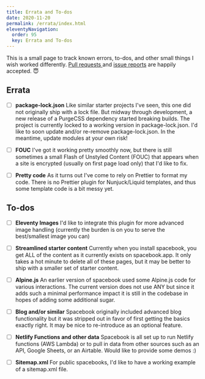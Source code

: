 ```yaml
---
title: Errata and To-dos
date: 2020-11-20
permalink: /errata/index.html
eleventyNavigation:
  order: 95 
  key: Errata and To-dos
---
```

This is a small page to track known errors, to-dos, and other small things I wish worked differently. [Pull requests ](https://github.com/broeker/spacebook) and [issue reports](https://github.com/broeker/spacebook/issues) are happily accepted. 😇

## Errata 

* [ ] **package-lock.json** Like similar starter projects I've seen, this one did not originally ship with a lock file. But midway through development, a new release of a PurgeCSS dependency started breaking builds. The project is currently locked to a working version in package-lock.json. I'd like to soon update and/or re-remove package-lock.json. In the meantime, update modules at your own risk!
* [ ]  **FOUC** I've got it working pretty smoothly now, but there is still sometimes a small Flash of Unstyled Content (FOUC) that appears when a site is encrypted (usually on first page load only) that I'd like to fix.  
* [ ] **Pretty code** As it turns out I've come to rely on Prettier to format my code. There is no Prettier plugin for Nunjuck/Liquid templates, and thus some template code is a bit messy yet.


## To-dos

* [ ] **Eleventy Images** I'd like to integrate this plugin for more advanced image handling (currently the burden is on you to serve the best/smallest image you can)
* [ ] **Streamlined starter content** Currently when you install spacebook, you get ALL of the content as it currently exists on spacebook.app. It only takes a hot minute to delete all of these pages, but it may be better to ship with a smaller set of starter content.
* [ ] **Alpine.js** An earlier version of spacebook used some Alpine.js code for various interactions. The current version does not use ANY but since it adds such a minimal performance impact it is still in the codebase in hopes of adding some additional sugar.
* [ ] **Blog and/or similar** Spacebook originally included advanced blog functionality but it was stripped out in favor of first getting the basics exactly right. It may be nice to re-introduce as an optional feature.
* [ ] **Netlify Functions and other data** Spacebook is all set up to run Netlify functions (AWS Lambda) or to pull in data from other sources such as an API, Google Sheets, or an Airtable. Would like to provide some demos :)
* [ ] **Sitemap.xml** For public spacebooks, I'd like to have a working example of a sitemap.xml file.

